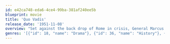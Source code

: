 ```yaml
---
id: e42ca748-eda6-4ce4-99ba-381af240ee5b
blueprint: movie
title: 'Quo Vadis'
release_date: '1951-11-08'
overview: "Set against the back drop of Rome in crisis, General Marcus Vinicius returns to the city from the battle fields and falls in love with a Christian woman, Lygia. Caught in the grip of insanity, Nero's atrocities become more extreme and he burns Rome, laying the blame on the Christians. Vinicius races to save Lygia from the wrath of Nero as the empire of Rome collapses around them."
genres: '[{"id": 18, "name": "Drama"}, {"id": 36, "name": "History"}, {"id": 10749, "name": "Romance"}]'
---
```

